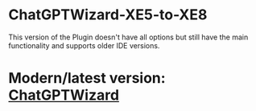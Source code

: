 # ChatGPTWizard-XE5-to-XE8
This version of the Plugin doesn't have all options but still have the main functionality and supports older IDE versions.

# Modern/latest version: [ChatGPTWizard](https://github.com/AliDehbansiahkarbon/ChatGPTWizard)
